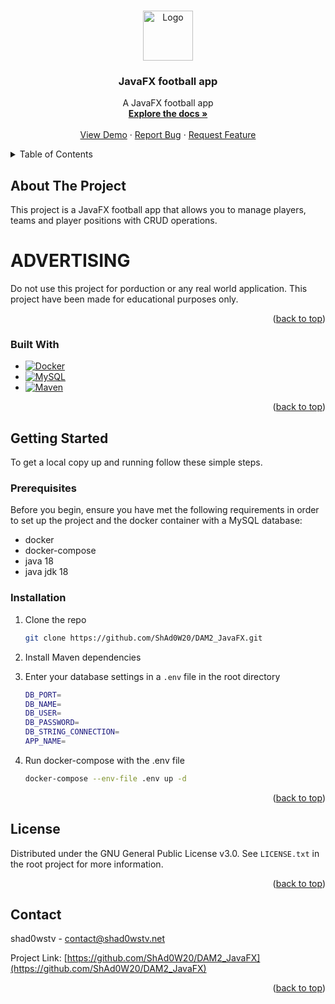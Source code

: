 <a name="readme-top"></a>

<!-- PROJECT LOGO -->
<br />
<div align="center">
  <a href="https://github.com/ShAd0W20/DAM2_JavaFX">
    <img src="https://avatars.githubusercontent.com/u/43751763?v=4" alt="Logo" width="80" height="80">
  </a>

<h3 align="center">JavaFX football app</h3>

  <p align="center">
    A JavaFX football app
    <br />
    <a href="https://github.com/ShAd0W20/DAM2_JavaFX"><strong>Explore the docs »</strong></a>
    <br />
    <br />
    <a href="https://github.com/ShAd0W20/DAM2_JavaFX">View Demo</a>
    ·
    <a href="https://github.com/ShAd0W20/DAM2_JavaFX/issues">Report Bug</a>
    ·
    <a href="https://github.com/ShAd0W20/DAM2_JavaFX/issues">Request Feature</a>
  </p>
</div>

<!-- TABLE OF CONTENTS -->
<details>
  <summary>Table of Contents</summary>
  <ol>
    <li>
      <a href="#about-the-project">About The Project</a>
      <ul>
        <li><a href="#built-with">Built With</a></li>
      </ul>
    </li>
    <li>
      <a href="#getting-started">Getting Started</a>
      <ul>
        <li><a href="#prerequisites">Prerequisites</a></li>
        <li><a href="#installation">Installation</a></li>
      </ul>
    </li>
    <li><a href="#license">License</a></li>
  </ol>
</details>

<!-- ABOUT THE PROJECT -->

## About The Project

This project is a JavaFX football app that allows you to manage players, teams and player positions with CRUD operations.

# ADVERTISING

Do not use this project for porduction or any real world application. This project have been made for educational purposes only.

<p align="right">(<a href="#readme-top">back to top</a>)</p>

### Built With

- [![Docker][Docker]][Docker-url]
- [![MySQL][MySQL]][MySQL-url]
- [![Maven][Maven]][Maven]

<p align="right">(<a href="#readme-top">back to top</a>)</p>

<!-- GETTING STARTED -->

## Getting Started

To get a local copy up and running follow these simple steps.

### Prerequisites

Before you begin, ensure you have met the following requirements in order to set up the project and the docker container with a MySQL database:

- docker
- docker-compose
- java 18
- java jdk 18

### Installation

1. Clone the repo

   ```sh
   git clone https://github.com/ShAd0W20/DAM2_JavaFX.git
   ```

2. Install Maven dependencies

3. Enter your database settings in a `.env` file in the root directory

    ```sh
    DB_PORT=
    DB_NAME=
    DB_USER=
    DB_PASSWORD=
    DB_STRING_CONNECTION=
    APP_NAME=
    ```

4. Run docker-compose with the .env file

    ```sh
    docker-compose --env-file .env up -d
    ```

<p align="right">(<a href="#readme-top">back to top</a>)</p>

<!-- LICENSE -->

## License

Distributed under the GNU General Public License v3.0. See `LICENSE.txt` in the root project for more information.

<p align="right">(<a href="#readme-top">back to top</a>)</p>

<!-- CONTACT -->

## Contact

shad0wstv - contact@shad0wstv.net

Project Link: [https://github.com/ShAd0W20/DAM2_JavaFX](https://github.com/ShAd0W20/DAM2_JavaFX)

<p align="right">(<a href="#readme-top">back to top</a>)</p>

<!-- MARKDOWN LINKS & IMAGES -->
<!-- https://www.markdownguide.org/basic-syntax/#reference-style-links -->
[Docker]: https://img.shields.io/badge/docker-2496ED?style=for-the-badge&logo=docker&logoColor=white
[Docker-url]: https://www.docker.com/
[MySQL]: https://img.shields.io/badge/mysql-4479A1?style=for-the-badge&logo=mysql&logoColor=white
[MySQL-url]: https://www.mysql.com
[Maven]: https://img.shields.io/badge/apache%20maven-C71A36?style=for-the-badge&logo=apache%20maven&logoColor=white
